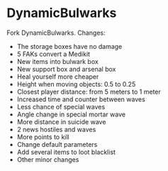 # DynamicBulwarks

Fork DynamicBulwarks. Changes:

- The storage boxes have no damage
- 5 FAKs convert a Medikit
- New items into bulwark box
- New support box and arsenal box
- Heal yourself more cheaper
- Height when moving objects: 0.5 to 0.25
- Closest player distance: from 5 meters to 1 meter
- Increased time and counter between waves
- Less chance of special waves
- Angle change in special mortar wave
- More distance in suicide wave
- 2 news hostiles and waves
- More points to kill
- Change default parameters
- Add several items to loot blacklist
- Other minor changes